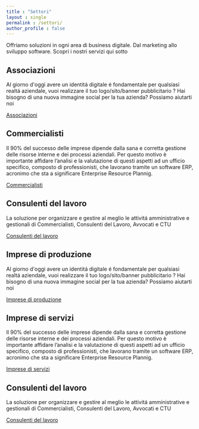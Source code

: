 ```yaml
---
title : "Settori"
layout : single
permalink : /settori/
author_profile : false
---
```



Offriamo soluzioni in ogni area di business digitale. Dal marketing allo sviluppo software. Scopri i nostri servizi qui sotto


## Associazioni

Al giorno d'oggi avere un identitá digitale é fondamentale per qualsiasi realtá aziendale, vuoi realizzare il tuo logo/sito/banner pubblicitario ? Hai bisogno di una nuova immagine social per la tua azienda? Possiamo aiutarti noi 

<a href="/settori/associazione" class="btn btn--primary">Associazioni</a>


## Commercialisti

Il 90% del successo delle imprese dipende dalla sana e corretta gestione delle risorse interne e dei processi aziendali. Per questo motivo è importante affidare l’analisi e la valutazione di questi aspetti ad un ufficio specifico, composto di professionisti, che lavorano tramite un software ERP, acronimo che sta a significare Enterprise Resource Plannig.

<a href="/settori/commercialisti" class="btn btn--primary">Commercialisti</a>


## Consulenti del lavoro

La soluzione per organizzare e gestire al meglio le attivitá amministrative e gestionali di Commercialisti, Consulenti del Lavoro, Avvocati e CTU

<a href="/settori/consulenti-del-lavoro" class="btn btn--primary">Consulenti del lavoro</a>



## Imprese di produzione

Al giorno d'oggi avere un identitá digitale é fondamentale per qualsiasi realtá aziendale, vuoi realizzare il tuo logo/sito/banner pubblicitario ? Hai bisogno di una nuova immagine social per la tua azienda? Possiamo aiutarti noi 

<a href="/settori/imprese-di-produzione" class="btn btn--primary">Imprese di produzione</a>


## Imprese di servizi

Il 90% del successo delle imprese dipende dalla sana e corretta gestione delle risorse interne e dei processi aziendali. Per questo motivo è importante affidare l’analisi e la valutazione di questi aspetti ad un ufficio specifico, composto di professionisti, che lavorano tramite un software ERP, acronimo che sta a significare Enterprise Resource Plannig.

<a href="/settori/imprese-di-servizi" class="btn btn--primary">Imprese di servizi</a>


## Consulenti del lavoro

La soluzione per organizzare e gestire al meglio le attivitá amministrative e gestionali di Commercialisti, Consulenti del Lavoro, Avvocati e CTU

<a href="/settori/settoriconsulenti-del-lavoro" class="btn btn--primary">Consulenti del lavoro</a>


